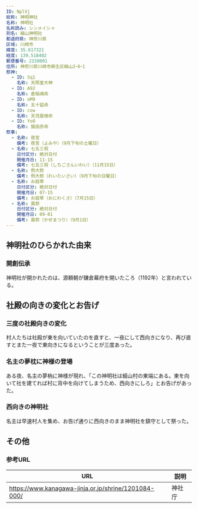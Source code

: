```yaml
---
ID: NplVj
総称: 神明神社
名称: 神明社
名称読み: シンメイシャ
別名: 細山神明社
都道府県: 神奈川県
区域: 川崎市
緯度: 35.617321
経度: 139.518402
郵便番号: 2150001
住所: 神奈川県川崎市麻生区細山2ｰ6ｰ1
祭神:
  - ID: Sq1
    名称: 天照皇大神
  - ID: A92
    名称: 倉稲魂命
  - ID: oM9
    名称: 五十猛命
  - ID: cow
    名称: 天児屋根命
  - ID: YoO
    名称: 猿田彦命
祭事:
  - 名称: 夜宮
    備考: 夜宮（よみや）（9月下旬の土曜日）
  - 名称: 七五三祝
    日付区分: 絶対日付
    開催月日: 11-15
    備考: 七五三祝（しちごさんいわい）（11月15日）
  - 名称: 例大祭
    備考: 例大祭（れいたいさい）（9月下旬の日曜日）
  - 名称: お庭草
    日付区分: 絶対日付
    開催月日: 07-15
    備考: お庭草（おにわくさ）（7月15日）
  - 名称: 風祭
    日付区分: 絶対日付
    開催月日: 09-01
    備考: 風祭（かぜまつり）（9月1日）
---
```


## 神明社のひらかれた由来

### 開創伝承

神明社が開かれたのは、源頼朝が鎌倉幕府を開いたころ（1192年）と言われている。

## 社殿の向きの変化とお告げ

### 三度の社殿向きの変化

村人たちは社殿が東を向いていたのを直すと、一夜にして西向きになり、再び直すとまた一夜で東向きになるということが三度あった。

### 名主の夢枕に神様の登場

ある夜、名主の夢枘に神様が現れ、「この神明社は細山村の東端にある。東を向いて社を建てれば村に背中を向けてしまうため、西向きにしろ」とお告げがあった。

### 西向きの神明社

名主は早速村人を集め、お告げ通りに西向きのまま神明社を鎮守として祭った。

## その他

### 参考URL

| URL                                                  | 説明   |
| ---------------------------------------------------- | ------ |
| https://www.kanagawa-jinja.or.jp/shrine/1201084-000/ | 神社庁 |
